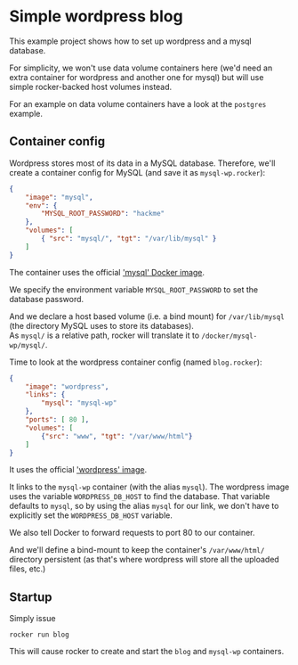 Simple wordpress blog
=====================

This example project shows how to set up wordpress and a mysql database.

For simplicity, we won't use data volume containers here (we'd need an extra container for wordpress and another one for mysql) but will use simple rocker-backed host volumes instead.

For an example on data volume containers have a look at the `postgres` example.

Container config
----------------

Wordpress stores most of its data in a MySQL database. Therefore, we'll create a container config for MySQL (and save it as `mysql-wp.rocker`):

```json
{
    "image": "mysql",
    "env": {
        "MYSQL_ROOT_PASSWORD": "hackme"
    },
    "volumes": [
        { "src": "mysql/", "tgt": "/var/lib/mysql" }
    ]
}
```

The container uses the official ['mysql' Docker image][1].

We specify the environment variable `MYSQL_ROOT_PASSWORD` to set the database password.

And we declare a host based volume (i.e. a bind mount) for `/var/lib/mysql` (the directory MySQL uses to store its databases).  
As `mysql/` is a relative path, rocker will translate it to `/docker/mysql-wp/mysql/`.


Time to look at the wordpress container config (named `blog.rocker`):

```json
{
	"image": "wordpress",
	"links": {
		"mysql": "mysql-wp"
	},
	"ports": [ 80 ],
	"volumes": [
		{"src": "www", "tgt": "/var/www/html"}
	]
}
```

It uses the official ['wordpress' image][2].

It links to the `mysql-wp` container (with the alias `mysql`). The wordpress image uses the variable `WORDPRESS_DB_HOST` to find the database. That variable defaults to `mysql`, so by using the alias `mysql` for our link, we don't have to explicitly set the `WORDPRESS_DB_HOST` variable.

We also tell Docker to forward requests to port 80 to our container.

And we'll define a bind-mount to keep the container's `/var/www/html/` directory persistent (as that's where wordpress will store all the uploaded files, etc.)

Startup
-------

Simply issue

    rocker run blog

This will cause rocker to create and start the `blog` and `mysql-wp` containers.

[1]: https://registry.hub.docker.com/_/mysql/
[2]: https://registry.hub.docker.com/_/wordpress/